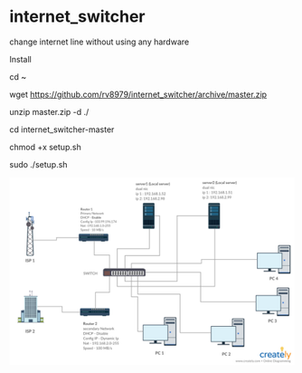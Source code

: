 # internet_switcher
change internet line without using any hardware


Install

cd ~

wget https://github.com/rv8979/internet_switcher/archive/master.zip

unzip master.zip -d ./

cd internet_switcher-master

chmod +x setup.sh

sudo ./setup.sh


![alt text](https://raw.githubusercontent.com/rv8979/internet_switcher/master/Document_readme.png)
